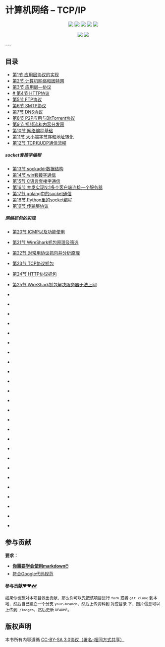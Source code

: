 # 计算机网络 – TCP/IP

<p align='center'>
<a href="https://www.linkedin.cn/injobs/in/xiongxinwei-xiong-7606a0227" target="_blank"><img src="https://img.shields.io/badge/linkedin-xiongxinwei-yellowgreen?logo=linkedin"></a>
<a href="https://twitter.com/xxw3293172751" target="_blank"><img src="https://img.shields.io/badge/twitter-%40xxw3293172751-informational?logo=twitter"></a>
<a href="https://www.zhihu.com/people/3293172751" target="_blank"><img src="https://img.shields.io/badge/%E7%9F%A5%E4%B9%8E-%E9%93%BE%E5%AD%A6%E8%80%85%E7%A4%BE%E5%8C%BA-blue?logo=zhihu"></a>
<a href="https://s2.loli.net/2022/07/05/sQHuozItvWg1heA.jpg" target="_blank"><img src="https://img.shields.io/badge/%E5%BE%AE%E4%BF%A1-smile-brightgreen?logo=wechat"></a>
<a href="https://space.bilibili.com/14089380" target="_blank"><img src="https://img.shields.io/badge/b%E7%AB%99-%E6%97%A0%E4%B8%8E%E4%BC%A6%E6%AF%94%E7%9A%84%E5%BE%97%E5%BE%97-red?logo=bilibili"></a>
</p>
<p align='center'>
<a href="https://weibo.com/u/6248930985" target="_blank"><img src="https://img.shields.io/badge/%E5%BE%AE%E5%8D%9A-%E6%97%A0%E4%B8%8E%E4%BC%A6%E6%AF%94%E7%9A%84%E5%BE%97%E5%BE%97-critical?style=social&logo=Sina%20Weibo"></a>
<a href="https://github.com/3293172751" target="_blank"><img src="https://img.shields.io/badge/Github-xiongxinwei-inactive?style=social&logo=github"></a>
</p>
---

## 目录

- [第1节 应用层协议的实现](markdown/1.md)
- [第2节 计算机网络和因特网](markdown/2.md)
- [第3节 应用层—协议](markdown/3.md)
- [# 第4节 HTTP协议](markdown/4.md)
- [第5节 FTP协议](markdown/5.md)
- [第6节 SMTP协议](markdown/6.md)
- [第7节 DNS协议](markdown/7.md)
- [第8节 P2P应用与BitTorrent协议](markdown/8.md)
- [第9节 视频流和内容分发网](markdown/9.md)
- [第10节 网络编程基础](markdown/10.md)
- [第11节 大小端字节序和地址转化](markdown/11.md)
- [第12节 TCP和UDP通信流程](markdown/12.md)

##### socket套接字编程

- [第13节 sockaddr数据结构](markdown/13.md)
- [第14节 win套接字通信](markdown/14.md)
- [第15节 C语言套接字通信](markdown/15.md)
- [第16节 并发实现N:1多个客户端连接一个服务器](markdown/16.md)
- [第17节 golang中的socket通信 ](markdown/17.md)
- [第18节 Python里的socket编程](markdown/18.md)
- [第19节 传输层协议](markdown/19.md)

##### 网络抓包的实现

- [第20节 ICMP以及功能使用](markdown/20.md)

- [第21节 WireShark抓包原理及筛选](markdown/21.md)
- [第22节 对常用协议抓包并分析原理](markdown/22.md)
- [第23节 TCP协议抓包](markdown/23.md)
- [第24节 HTTP协议抓包](markdown/24.md)
- [第25节 WireShark抓包解决服务器无法上网](markdown/25.md)
- [](markdown/26.md)
- [](markdown/27.md)
- [](markdown/28.md)
- [](markdown/29.md)
- [](markdown/30.md)
- [](markdown/31.md)
- [](markdown/32.md)
- [](markdown/33.md)
- [](markdown/34.md)
- [](markdown/35.md)
- [](markdown/36.md)
- [](markdown/37.md)
- [](markdown/38.md)
- [](markdown/39.md)
- [](markdown/40.md)
- [](markdown/41.md)
- [](markdown/42.md)
- [](markdown/43.md)
- [](markdown/44.md)
- [](markdown/45.md)
- [](markdown/46.md)
- [](markdown/47.md)
- [](markdown/48.md)
- [](markdown/49.md)
- [](markdown/50.md)







## 参与贡献

**要求：**

+ [**你需要学会使用markdown🖱️**](https://github.com/3293172751/CS_COURSE/blob/master/markdown/README.md)
+ [符合Google代码规范](https://zh-google-styleguide.readthedocs.io/en/latest/google-cpp-styleguide/)

#### 参与贡献❤️❤️[💕💕](https://github.com/3293172751/CS_COURSE/blob/master/Git/git-contributor.md/)

<font size = 2>如果你也想对本项目做出贡献，那么你可以先把该项目进行 `fork` 或者 `git clone` 到本地，然后自己建立一个分支 `your-branch`，然后上传资料到 对应目录 下，图片信息可以上传到` /images`，然后更新 `README`。 </font>



## 版权声明

本书所有内容遵循 [CC-BY-SA 3.0协议（署名-相同方式共享）](http://zh.wikipedia.org/wiki/Wikipedia:CC-by-sa-3.0协议文本)
